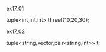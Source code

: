 ex17_01

tuple<int,int,int> threeI{10,20,30};

ex17_02

tuple<string,vector<string>,pair<string,int>> t;
